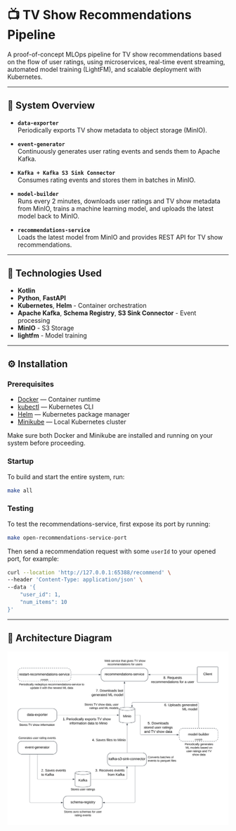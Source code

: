 # 📺 TV Show Recommendations Pipeline

A proof-of-concept MLOps pipeline for TV show recommendations based on the flow of user ratings, using microservices, real-time event streaming, automated model training (LightFM), and scalable deployment with Kubernetes.

---

## 🧩 System Overview

- **`data-exporter`**  
  Periodically exports TV show metadata to object storage (MinIO).

- **`event-generator`**  
  Continuously generates user rating events and sends them to Apache Kafka.

- **`Kafka + Kafka S3 Sink Connector`**  
  Consumes rating events and stores them in batches in MinIO.

- **`model-builder`**  
  Runs every 2 minutes, downloads user ratings and TV show metadata from MinIO, trains a machine learning model, and uploads the latest model back to MinIO.

- **`recommendations-service`**  
  Loads the latest model from MinIO and provides REST API for TV show recommendations.

---

## 🔧 Technologies Used

- **Kotlin**
- **Python**, **FastAPI**
- **Kubernetes**, **Helm** - Container orchestration
- **Apache Kafka**, **Schema Registry**, **S3 Sink Connector** - Event processing
- **MinIO** - S3 Storage
- **lightfm** - Model training
---

## ⚙️ Installation

### Prerequisites

- [Docker](https://www.docker.com/get-started) — Container runtime
- [kubectl](https://kubernetes.io/ru/docs/tasks/tools/install-kubectl/) — Kubernetes CLI
- [Helm](https://helm.sh/docs/intro/install/) — Kubernetes package manager
- [Minikube](https://minikube.sigs.k8s.io/docs/start/) — Local Kubernetes cluster

Make sure both Docker and Minikube are installed and running on your system before proceeding.

### Startup

To build and start the entire system, run:

```bash
make all
```

### Testing

To test the recommendations-service, first expose its port by running:

```bash
make open-recommendations-service-port
```

Then send a recommendation request with some `userId` to your opened port, for example:

```bash
curl --location 'http://127.0.0.1:65388/recommend' \
--header 'Content-Type: application/json' \
--data '{
    "user_id": 1,
    "num_items": 10
}'
```

---

## 📐 Architecture Diagram
<img src="docs/architecture.svg" alt="Architecture">